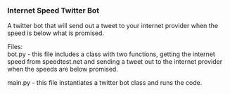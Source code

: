 <h3>Internet Speed Twitter Bot</h3>

A twitter bot that will send out a tweet to your internet provider when the speed is below what is promised.

Files: <br/>
bot.py - this file includes a class with two functions, getting the internet speed from speedtest.net and sending a tweet out to the internet provider when the speeds are below promised.

main.py - this file instantiates a twitter bot class and runs the code.
